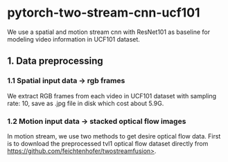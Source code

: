# pytorch-two-stream-cnn-ucf101
We use a spatial and motion stream cnn with ResNet101 as baseline for modeling video information in UCF101 dataset.

## 1. Data preprocessing
  ### 1.1 Spatial input data -> rgb frames
  We extract RGB frames from each video in UCF101 dataset with sampling rate: 10, save as .jpg file in disk which cost about 5.9G.
  ### 1.2 Motion input data -> stacked optical flow images
  In motion stream, we use two methods to get desire optical flow data. First is to download the preprocessed tvl1 optical flow dataset directly from https://github.com/feichtenhofer/twostreamfusion>.
    
